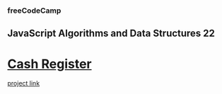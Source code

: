 ### freeCodeCamp

## JavaScript Algorithms and Data Structures 22

# [Cash Register](https://github.com/UniBreakfast/free-code-camp-javascript-algorithms-22-cash-register)

[project link](https://www.freecodecamp.org/learn/javascript-algorithms-and-data-structures-v8/build-a-cash-register-project/build-a-cash-register)
